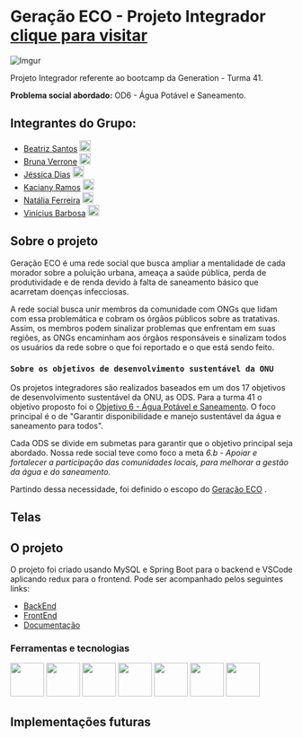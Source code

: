 # Geração ECO - Projeto Integrador [clique para visitar](geracao-eco.vercel.app/)

![Imgur](https://i.imgur.com/ILX6bf2.png)

Projeto Integrador referente ao bootcamp da Generation - Turma 41.

**Problema social abordado:** OD6 - Água Potável e Saneamento.

## Integrantes do Grupo:
- [Beatriz Santos](https://github.com/BiaSa3s) <a href="https://www.linkedin.com/in/beatriz-santos-s%C3%A1" title="linkedin"><img src="https://www.linkedin.com/in/beatriz-santos-s%C3%A1" width="20"/></a>
- [Bruna Verrone](https://github.com/verronebruna) <a href="https://www.linkedin.com/in/bruna-verrone/" title="linkedin"><img src="https://www.linkedin.com/in/bruna-verrone/" width="20"/></a>
- [Jéssica Dias](https://github.com/jessicasmd) <a href="https://www.linkedin.com/in/j%C3%A9ssica-souza-mendes-dias-a126a2118/" title="linkedin"><img src="https://www.linkedin.com/in/j%C3%A9ssica-souza-mendes-dias-a126a2118/" width="20"/></a>
- [Kaciany Ramos](https://github.com/Kaciany) <a href="https://www.linkedin.com/in/kaciany-jesus-89bb02192/" title="linkedin"><img src="https://www.linkedin.com/in/kaciany-jesus-89bb02192/" width="20"/></a>
- [Natália Ferreira](https://github.com/nataliahisf) <a href="https://www.linkedin.com/in/natalia--ferreira/" title="linkedin"><img src="https://www.linkedin.com/in/natalia--ferreira/" width="20"/></a>
- [Vinícius Barbosa](https://github.com/vvvvinicius) <a href="https://www.linkedin.com/in/vin%C3%ADcius-barbosa-a4355aa8/" title="linkedin"><img src="https://www.linkedin.com/in/vin%C3%ADcius-barbosa-a4355aa8/" width="20"/></a>

## Sobre o projeto

Geração ECO é uma rede social que busca ampliar a mentalidade de cada morador sobre a poluição urbana, ameaça a saúde pública, perda de produtividade e de renda devido à falta de saneamento básico que acarretam doenças infecciosas.

A rede social busca unir membros da comunidade com ONGs que lidam com essa problemática e cobram os órgãos públicos sobre as tratativas. Assim, os membros podem sinalizar problemas que enfrentam em suas regiões, as ONGs encaminham aos órgãos responsáveis e sinalizam todos os usuários da rede sobre o que foi reportado e o que está sendo feito.

### `Sobre os objetivos de desenvolvimento sustentável da ONU`

Os projetos integradores são realizados baseados em um dos 17 objetivos de desenvolvimento sustentável da ONU, as ODS. Para a turma 41 o objetivo proposto foi o [Objetivo 6 - Água Potável e Saneamento](https://odsbrasil.gov.br/objetivo/objetivo?n=6). O foco principal é o de "Garantir disponibilidade e manejo sustentável da água e saneamento para todos".

Cada ODS se divide em submetas para garantir que o objetivo principal seja abordado. Nossa rede social teve como foco a meta _6.b - Apoiar e fortalecer a participação das comunidades locais, para melhorar a gestão da água e do saneamento._

Partindo dessa necessidade, foi definido o escopo do [Geração ECO](geracao-eco.vercel.app/) .

## Telas

## O projeto

O projeto foi criado usando MySQL e Spring Boot para o backend e VSCode aplicando redux para o frontend. Pode ser acompanhado pelos seguintes links:

- [BackEnd](https://github.com/Geracao-ECO/BackEnd)
- [FrontEnd](https://github.com/Geracao-ECO/FrontEnd)
- [Documentação](https://github.com/Geracao-ECO/Documentos)
### Ferramentas e tecnologias

<img src="https://cdn.jsdelivr.net/gh/devicons/devicon/icons/java/java-original.svg" width="60"/> <img src="https://cdn.jsdelivr.net/gh/devicons/devicon/icons/mysql/mysql-plain-wordmark.svg" width="60"/> <img src="https://cdn.jsdelivr.net/gh/devicons/devicon/icons/spring/spring-original-wordmark.svg" width="60"/> <img src="https://cdn.jsdelivr.net/gh/devicons/devicon/icons/html5/html5-plain-wordmark.svg" width="60"/> <img src="https://cdn.jsdelivr.net/gh/devicons/devicon/icons/css3/css3-plain-wordmark.svg" width="60"/> <img src="https://cdn.jsdelivr.net/gh/devicons/devicon/icons/typescript/typescript-original.svg" width="60"/> <img src="https://cdn.jsdelivr.net/gh/devicons/devicon/icons/react/react-original-wordmark.svg" width="60"/>

## Implementações futuras

